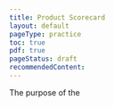 ```yaml
---
title: Product Scorecard
layout: default
pageType: practice
toc: true
pdf: true
pageStatus: draft
recommendedContent:
---
```


The purpose of the


